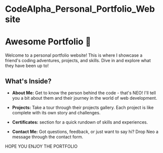 # CodeAlpha_Personal_Portfolio_Website

# Awesome Portfolio 🌟

Welcome to a personal portfolio website! This is where I showcase a friend's coding adventures, projects, and skills. Dive in and explore what they have been up to!

## What's Inside?

- **About Me:** Get to know the person behind the code - that's NEO! I'll tell you a bit about them and their journey in the world of web development.


- **Projects:** Take a tour through their projects gallery. Each project is like complete with its own story and challenges.

- **Certificates:**  section for a quick rundown of skills and experiences.

- **Contact Me:** Got questions, feedback, or just want to say hi? Drop Neo a message through the contact form. 

HOPE YOU ENJOY THE PORTFOLIO
